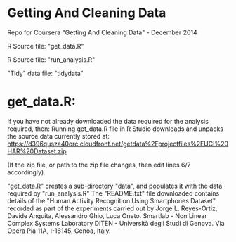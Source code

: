 Getting And Cleaning Data
=========================

Repo for Coursera "Getting And Cleaning Data" - December 2014

R Source file: "get_data.R"

R Source file: "run_analysis.R"

"Tidy" data file: "tidydata"

get_data.R:
===========
If you have not already downloaded the data required for the analysis required, then:
Running get_data.R file in R Studio downloads and unpacks the source data currently stored at:
https://d396qusza40orc.cloudfront.net/getdata%2Fprojectfiles%2FUCI%20HAR%20Dataset.zip

(If the zip file, or path to the zip file changes, then edit lines 6/7 accordingly).

"get_data.R" creates a sub-directory "data", and populates it with the data required by "run_analysis.R"
The "README.txt" file downloaded contains details of the "Human Activity Recognition Using Smartphones Dataset"
recorded as part of the experiments carried out by Jorge L. Reyes-Ortiz, Davide Anguita, Alessandro Ghio, Luca Oneto.
Smartlab - Non Linear Complex Systems Laboratory
DITEN - Università degli Studi di Genova.
Via Opera Pia 11A, I-16145, Genoa, Italy.


